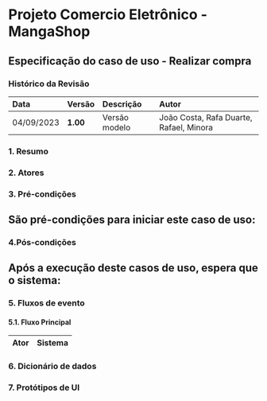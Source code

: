 ﻿
# Projeto Comercio Eletrônico - MangaShop

## Especificação do caso de uso - Realizar compra

### Histórico da Revisão
|  Data  | Versão | Descrição | Autor |
|:-------|:-------|:----------|:------|
| 04/09/2023 | **1.00** | Versão modelo  | João Costa, Rafa Duarte, Rafael, Minora |


### 1. Resumo 

### 2. Atores 

### 3. Pré-condições
São pré-condições para iniciar este caso de uso:
- 

### 4.Pós-condições
Após a execução deste casos de uso, espera que o sistema:
- 

### 5. Fluxos de evento

#### 5.1. Fluxo Principal 

|  Ator  | Sistema |
|:-------|:------- |

### 6. Dicionário de dados

### 7. Protótipos de UI
